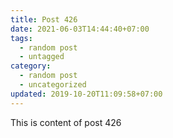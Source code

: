 ```yaml
---
title: Post 426
date: 2021-06-03T14:44:40+07:00
tags:
  - random post
  - untagged
category:
  - random post
  - uncategorized
updated: 2019-10-20T11:09:58+07:00
---
```

This is content of post 426